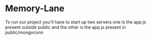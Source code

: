# Memory-Lane

To run our project you'll have to start up two servers one is the app.js present outside public and the other is the app.js present in public/mongoconn
